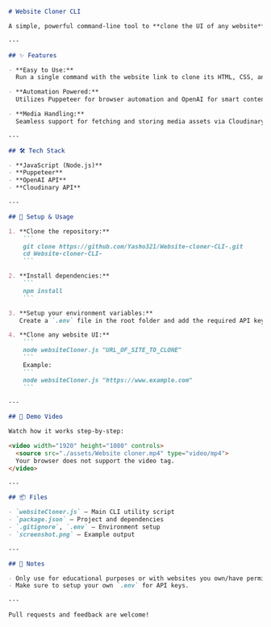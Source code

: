 ```markdown
# Website Cloner CLI

A simple, powerful command-line tool to **clone the UI of any website** (HTML, CSS, JS) by providing the site link. Built with Node.js, Puppeteer, OpenAI, and Cloudinary.

---

## ✨ Features

- **Easy to Use:**  
  Run a single command with the website link to clone its HTML, CSS, and JS!

- **Automation Powered:**  
  Utilizes Puppeteer for browser automation and OpenAI for smart content processing.

- **Media Handling:**  
  Seamless support for fetching and storing media assets via Cloudinary.

---

## 🛠 Tech Stack

- **JavaScript (Node.js)**
- **Puppeteer**
- **OpenAI API**
- **Cloudinary API**

---

## 🚀 Setup & Usage

1. **Clone the repository:**
    ```
    git clone https://github.com/Yasho321/Website-cloner-CLI-.git
    cd Website-cloner-CLI-
    ```

2. **Install dependencies:**
    ```
    npm install
    ```

3. **Setup your environment variables:**  
   Create a `.env` file in the root folder and add the required API keys (OpenAI, Cloudinary, etc.)

4. **Clone any website UI:**
    ```
    node websiteCloner.js "URL_OF_SITE_TO_CLONE"
    ```
    Example:
    ```
    node websiteCloner.js "https://www.example.com"
    ```

---

## 🎥 Demo Video

Watch how it works step-by-step:

<video width="1920" height="1080" controls>
  <source src="./assets/Website cloner.mp4" type="video/mp4">
  Your browser does not support the video tag.
</video>

---

## 📦 Files

- `websiteCloner.js` — Main CLI utility script
- `package.json` — Project and dependencies
- `.gitignore`, `.env` — Environment setup
- `screenshot.png` — Example output

---

## 📢 Notes

- Only use for educational purposes or with websites you own/have permission to clone.
- Make sure to setup your own `.env` for API keys.

---

Pull requests and feedback are welcome!
```

